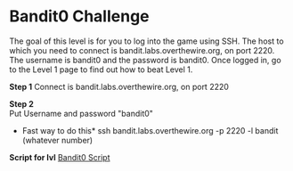 # Bandit0 Challenge
The goal of this level is for you to log into the game using SSH. The host to which you need to connect is bandit.labs.overthewire.org, on port 2220. The username is bandit0 and the password is bandit0. Once logged in, go to the Level 1 page to find out how to beat Level 1.

**Step 1**
Connect is bandit.labs.overthewire.org, on port 2220 

**Step 2**
<br>
Put Username and password "bandit0"

* Fast way to do this*
ssh bandit.labs.overthewire.org -p 2220 -l bandit (whatever number)

**Script for lvl**
[Bandit0 Script]() 
